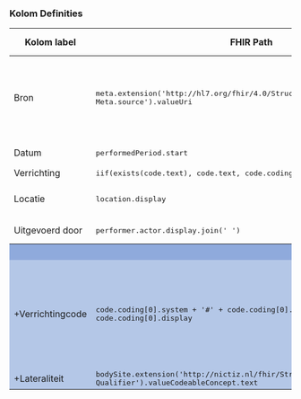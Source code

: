 ### Kolom Definities
<table class="grid">
<thead>
<th>Kolom label</th>
<th width="25%">FHIR Path</th>
<th>FHIR Type</th>
<th>Zib element</th>
<th>Toelichting of regels</th>
</thead>
<tbody>
<tr>
<td>Bron</td>
<td><samp>meta.extension('http://hl7.org/fhir/4.0/StructureDefinition/extension-Meta.source').valueUri</samp></td>
<td><code>string</code></td>
<td>nvt</td>
<td>Lookup adhv uri (AGB-Z of OID) <code>&lt;adressering-base&gt;/Organization?identifier=&lt;.meta.tag.code&gt;</code> en gebruik dan <code>Organization.name</code></td>
</tr>
<tr>
<td>Datum</td>
<td><samp>performedPeriod.start</samp></td>
<td><code>dateTime</code></td>
<td>VerrichtingBeginDatum</td>
<td>​Kunnen vage datums zijn.</td>
</tr>
<tr>
<td>Verrichting</td>
<td><samp>iif(exists(code.text), code.text, code.coding.display)</samp></td>
<td><code>string</code></td>
<td>VerrichtingType</td>
<td></td>
</tr>
<tr>
<td>Locatie</td>
<td><samp>location.display</samp></td>
<td><code>string</code></td>
<td>Locatie::Zorgaanbieder</td>
<td>Zie discussie hier: <a href="https://bits.nictiz.nl/browse/MM-5002">BITS ticket MM-5002</a></td>
</tr>
<tr>
<td>Uitgevoerd door</td>
<td><samp>performer.actor.display.join('
')</samp></td>
<td><code>string</code></td>
<td>Uitvoerder</td>
<td>Meestal alleen specialisme</td>
</tr>
<tr style="background-color:#8faadc; color:white"><th colspan="5">UITKLAPVELD</th></tr>
<tr style="background-color:#b4c7e7">
<td>+Verrichtingcode</td>
<td><samp>code.coding[0].system + '#' + code.coding[0].code + ' ' + code.coding[0].display</samp></td>
<td><code>string</code></td>
<td>VerrichtingType</td>
<td>Meerdere codes mogelijk.<br/>Ignore NullFlavor.​<br/>Lookup system label middels <code>&lt;terminologie-base&gt;/CodeSystem?url=&lt;.system&gt;</code> en gebruik dan <code>CodeSystem.title</code></td>
</tr>
<tr style="background-color:#b4c7e7">
<td>+Lateraliteit</td>
<td><samp>bodySite.extension('http://nictiz.nl/fhir/StructureDefinition/BodySite-Qualifier').valueCodeableConcept.text</samp></td>
<td><code>string</code></td>
<td>ProbleemLateraliteit</td>
<td></td>
</tr>
</tbody>
</table>